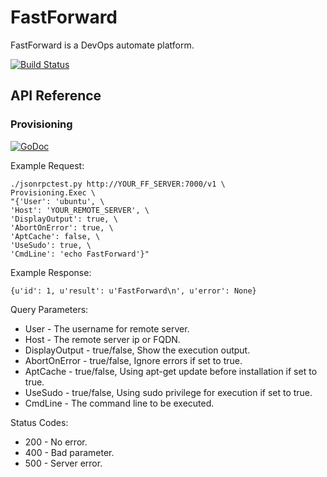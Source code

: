# FastForward
FastForward is a DevOps automate platform.

[![Build Status](https://travis-ci.org/nofdev/fastforward.svg)](https://travis-ci.org/nofdev/fastforward)

## API Reference

### Provisioning
[![GoDoc](https://godoc.org/github.com/nofdev/fastforward/provisioning?status.svg)](https://godoc.org/github.com/nofdev/fastforward/provisioning)

Example Request:

	./jsonrpctest.py http://YOUR_FF_SERVER:7000/v1 \
	Provisioning.Exec \
	"{'User': 'ubuntu', \
	'Host': 'YOUR_REMOTE_SERVER', \
	'DisplayOutput': true, \
	'AbortOnError': true, \
	'AptCache': false, \
	'UseSudo': true, \
	'CmdLine': 'echo FastForward'}"


Example Response:

	{u'id': 1, u'result': u'FastForward\n', u'error': None}
	
	
Query Parameters:
* User - The username for remote server.
* Host - The remote server ip or FQDN.
* DisplayOutput - true/false, Show the execution output.
* AbortOnError - true/false, Ignore errors if set to true.
* AptCache - true/false, Using apt-get update before installation if set to true.
* UseSudo - true/false, Using sudo privilege for execution if set to true.
* CmdLine - The command line to be executed.

Status Codes:
* 200 - No error.
* 400 - Bad parameter.
* 500 - Server error.
